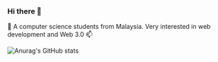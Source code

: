 ### Hi there 👋

🔭 A computer science students from Malaysia. Very interested in web development and Web 3.0 📫

![Anurag's GitHub stats](https://github-readme-stats.vercel.app/api?username=FakhrulRadziCode&theme=github-dark&show_icons=true)

<!--
**FakhrulRadziCode/FakhrulRadziCode** is a ✨ _special_ ✨ repository because its `README.md` (this file) appears on your GitHub profile.

Here are some ideas to get you started:

- 🔭 I’m currently working on ... I'm still a student!
- 🌱 I’m currently learning ... Web Development
- 📫 How to reach me: ...
-->

